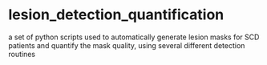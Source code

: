 # lesion_detection_quantification
a set of python scripts used to automatically generate lesion masks for SCD patients and quantify the mask quality, using several different detection routines

